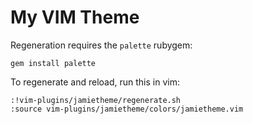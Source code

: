 # My VIM Theme

Regeneration requires the `palette` rubygem:

    gem install palette

To regenerate and reload, run this in vim:

    :!vim-plugins/jamietheme/regenerate.sh
    :source vim-plugins/jamietheme/colors/jamietheme.vim

